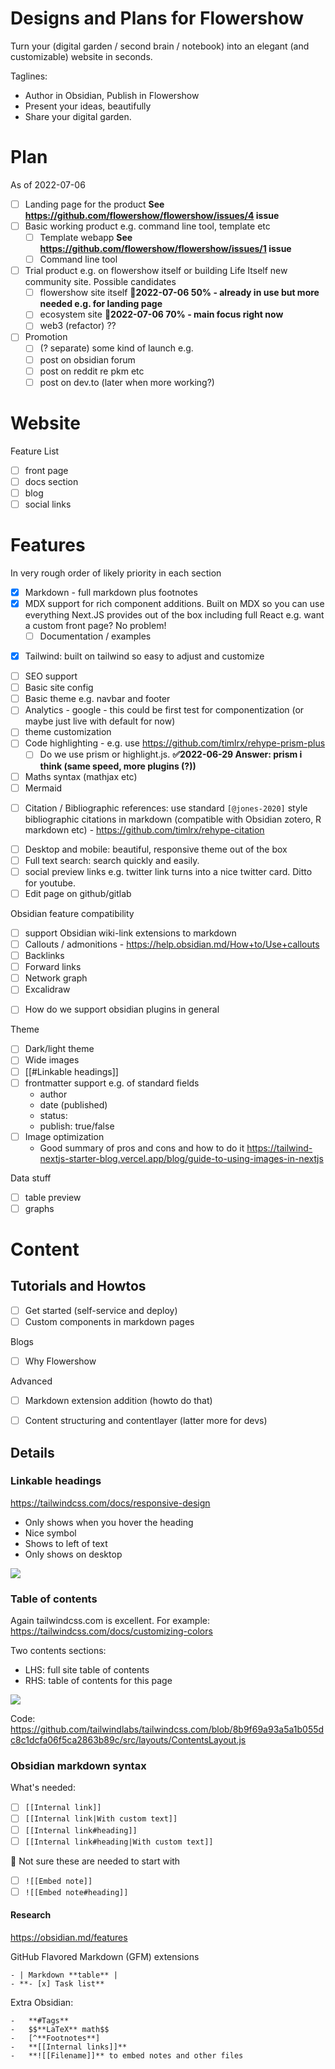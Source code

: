 # Designs and Plans for Flowershow

Turn your (digital garden / second brain / notebook) into an elegant (and customizable) website in seconds.

Taglines:

- Author in Obsidian, Publish in Flowershow
- Present your ideas, beautifully
- Share your digital garden.

# Plan

As of 2022-07-06

* [ ] Landing page for the product **See https://github.com/flowershow/flowershow/issues/4 issue**
* [ ] Basic working product e.g. command line tool, template etc
  * [ ] Template webapp **See https://github.com/flowershow/flowershow/issues/1 issue**
  * [ ] Command line tool
* [ ] Trial product e.g. on flowershow itself or building Life Itself new community site. Possible candidates
  * [ ] flowershow site itself **🚧2022-07-06 50% - already in use but more needed e.g. for landing page**
  * [ ] ecosystem site **🚧2022-07-06 70% - main focus right now**
  * [ ] web3 (refactor) ??
* [ ] Promotion
  * [ ] (? separate) some kind of launch e.g.
  * [ ] post on obsidian forum
  * [ ] post on reddit re pkm etc
  * [ ] post on dev.to (later when more working?)

# Website

Feature List

* [ ] front page
* [ ] docs section
* [ ] blog
* [ ] social links

# Features

In very rough order of likely priority in each section

* [x] Markdown - full markdown plus footnotes
* [x] MDX support for rich component additions. Built on MDX so you can use everything Next.JS provides out of the box including full React e.g. want a custom front page? No problem!
  * [ ] Documentation / examples
- [x] Tailwind: built on tailwind so easy to adjust and customize
* [ ] SEO support
* [ ] Basic site config
* [ ] Basic theme e.g. navbar and footer
* [ ] Analytics - google - this could be first test for componentization (or maybe just live with default for now)
* [ ] theme customization
* [ ] Code highlighting - e.g. use https://github.com/timlrx/rehype-prism-plus
  * [ ] Do we use prism or highlight.js. **✅2022-06-29 Answer: prism i think (same speed, more plugins (?))**
* [ ] Maths syntax (mathjax etc)
* [ ] Mermaid
- [ ] Citation / Bibliographic references: use standard `[@jones-2020]` style bibliographic citations in markdown (compatible with Obsidian zotero, R markdown etc) - https://github.com/timlrx/rehype-citation
* [ ] Desktop and mobile: beautiful, responsive theme out of the box
* [ ] Full text search: search quickly and easily.
* [ ] social preview links e.g. twitter link turns into a nice twitter card. Ditto for youtube.
* [ ] Edit page on github/gitlab

Obsidian feature compatibility

* [ ] support Obsidian wiki-link extensions to markdown
* [ ] Callouts / admonitions - https://help.obsidian.md/How+to/Use+callouts
* [ ] Backlinks
* [ ] Forward links
* [ ] Network graph
* [ ] Excalidraw
- [ ] How do we support obsidian plugins in general

Theme

* [ ] Dark/light theme
* [ ] Wide images
* [ ] [[#Linkable headings]]
* [ ] frontmatter support e.g. of standard fields
  - author
  - date (published)
  - status: 
  - publish: true/false
* [ ] Image optimization
  * Good summary of pros and cons and how to do it https://tailwind-nextjs-starter-blog.vercel.app/blog/guide-to-using-images-in-nextjs

Data stuff

* [ ] table preview
* [ ] graphs

# Content

## Tutorials and Howtos

* [ ] Get started (self-service and deploy)
* [ ] Custom components in markdown pages

Blogs

* [ ] Why Flowershow

Advanced

* [ ] Markdown extension addition (howto do that)
* [ ] Content structuring and contentlayer (latter more for devs)


## Details
### Linkable headings

https://tailwindcss.com/docs/responsive-design

- Only shows when you hover the heading
- Nice symbol
- Shows to left of text
- Only shows on desktop

![](https://i.imgur.com/6N0yDUS.png)

### Table of contents

Again tailwindcss.com is excellent. For example: https://tailwindcss.com/docs/customizing-colors

Two contents sections:

- LHS: full site table of contents
- RHS: table of contents for this page

![](../assets/Pasted%20image%2020220323185414.png)

Code: https://github.com/tailwindlabs/tailwindcss.com/blob/8b9f69a93a5a1b055dc8c1dcfa06f5ca2863b89c/src/layouts/ContentsLayout.js


### Obsidian markdown syntax

What's needed:

- [ ] `[[Internal link]]`
- [ ] `[[Internal link|With custom text]]`
- [ ] `[[Internal link#heading]]`
- [ ] `[[Internal link#heading|With custom text]]`

🚩 Not sure these are needed to start with

- [ ] `![[Embed note]]`
- [ ] `![[Embed note#heading]]`

#### Research

https://obsidian.md/features

GitHub Flavored Markdown (GFM) extensions

```
- | Markdown **table** |
- **- [x] Task list**
```

Extra Obsidian:

```
-   **#Tags**
-   $$**LaTeX** math$$
-   [^**Footnotes**]
-   **[[Internal links]]**
-   **![[Filename]]** to embed notes and other files
```